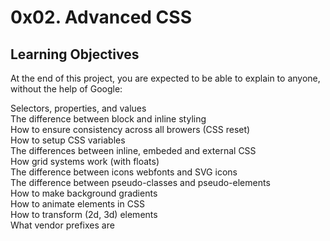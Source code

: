 # 0x02. Advanced CSS   
## Learning Objectives    
At the end of this project, you are expected to be able to explain to anyone, without the help of Google:  
                                                                                                         
Selectors, properties, and values                            
The difference between block and inline styling                             
How to ensure consistency across all browers (CSS reset)                
How to setup CSS variables                                    
The differences between inline, embeded and external CSS               
How grid systems work (with floats)                            
The difference between icons webfonts and SVG icons                      
The difference between pseudo-classes and pseudo-elements               
How to make background gradients                           
How to animate elements in CSS              
How to transform (2d, 3d) elements          
What vendor prefixes are                 
